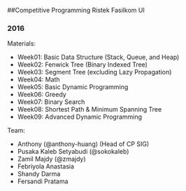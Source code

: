 ##Competitive Programming Ristek Fasilkom UI

### 2016

Materials:

* Week01: Basic Data Structure (Stack, Queue, and Heap)
* Week02: Fenwick Tree (Binary Indexed Tree)
* Week03: Segment Tree (excluding Lazy Propagation)
* Week04: Math
* Week05: Basic Dynamic Programming
* Week06: Greedy
* Week07: Binary Search
* Week08: Shortest Path & Minimum Spanning Tree
* Week09: Advanced Dynamic Programming

Team:

* Anthony (@anthony-huang) (Head of CP SIG)
* Pusaka Kaleb Setyabudi (@sokokaleb)
* Zamil Majdy (@zmajdy)
* Febriyola Anastasia
* Shandy Darma
* Fersandi Pratama
